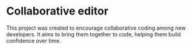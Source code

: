 # Collaborative editor

This project was created to encourage collaborative coding among new developers. It aims to bring them together to code, helping them build confidence over time.
